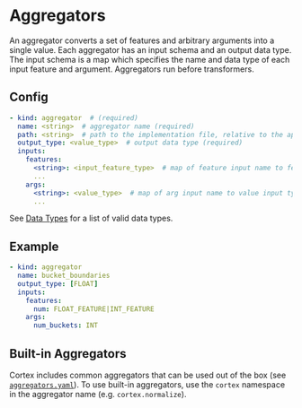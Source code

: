 # Aggregators

An aggregator converts a set of features and arbitrary arguments into a single value. Each aggregator has an input schema and an output data type. The input schema is a map which specifies the name and data type of each input feature and argument. Aggregators run before transformers.

## Config

```yaml
- kind: aggregator  # (required)
  name: <string>  # aggregator name (required)
  path: <string>  # path to the implementation file, relative to the application root (default: implementations/aggregators/<name>.py)
  output_type: <value_type>  # output data type (required)
  inputs:
    features:
      <string>: <input_feature_type>  # map of feature input name to feature input type(s) (required)
      ...
    args:
      <string>: <value_type>  # map of arg input name to value input type(s) (optional)
      ...
```

See [Data Types](data-types.md) for a list of valid data types.

## Example

```yaml
- kind: aggregator
  name: bucket_boundaries
  output_type: [FLOAT]
  inputs:
    features:
      num: FLOAT_FEATURE|INT_FEATURE
    args:
      num_buckets: INT
```

## Built-in Aggregators

[comment]: <> (CORTEX_VERSION_MINOR)

Cortex includes common aggregators that can be used out of the box (see [`aggregators.yaml`](https://github.com/cortexlabs/cortex/blob/master/pkg/aggregators/aggregators.yaml)). To use built-in aggregators, use the `cortex` namespace in the aggregator name (e.g. `cortex.normalize`).
